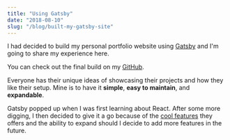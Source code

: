 ```yaml
---
title: "Using Gatsby"
date: "2018-08-10"
slug: "/blog/built-my-gatsby-site"
---
```


I had decided to build my personal portfolio website using [Gatsby](https://www.gatsbyjs.org) and I'm going to share my experience here.
<!-- end -->

You can check out the final build on my [GitHub](https://github.com/davidwu220/portfolio).

Everyone has their unique ideas of showcasing their projects and how they like their setup. Mine is to have it **simple**, **easy to maintain**, and **expandable**.

Gatsby popped up when I was first learning about React. After some more digging, I then decided to give it a go because of the [cool features](https://www.gatsbyjs.org/features/) they offers and the ability to expand should I decide to add more features in the future.
